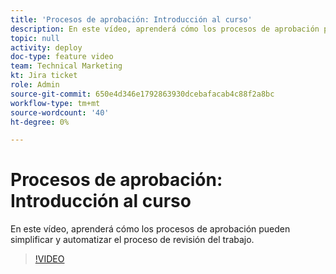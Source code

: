 ```yaml
---
title: 'Procesos de aprobación: Introducción al curso'
description: En este vídeo, aprenderá cómo los procesos de aprobación pueden simplificar y automatizar el proceso de revisión del trabajo.
topic: null
activity: deploy
doc-type: feature video
team: Technical Marketing
kt: Jira ticket
role: Admin
source-git-commit: 650e4d346e1792863930dcebafacab4c88f2a8bc
workflow-type: tm+mt
source-wordcount: '40'
ht-degree: 0%

---
```


# Procesos de aprobación: Introducción al curso

En este vídeo, aprenderá cómo los procesos de aprobación pueden simplificar y automatizar el proceso de revisión del trabajo.

>[!VIDEO](https://video.tv.adobe.com/v/335224/?quality=12&learn=on)
